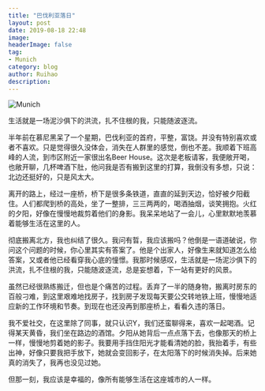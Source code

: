 ```yaml
---
title: "巴伐利亚落日"
layout: post
date: 2019-08-18 22:48
image: 
headerImage: false
tag:
- Munich
category: blog
author: Ruihao
description: 
---
```


![Munich](https://github.com/ruihqiu/ruihqiu.github.io/blob/master/assets/images/Munich.jpg?raw=true)



生活就是一场泥沙俱下的洪流，扎不住根的我，只能随波逐流。

<div class="breaker"></div>

半年前在慕尼黑呆了一个星期，巴伐利亚的首府，平整，富饶。并没有特别喜欢或者不喜欢。只是觉得很久没体会，消失在人群里的感觉，倒也不差。我顺着下班高峰的人流，到市区附近一家很出名Beer House。这次是老板请客，我便敞开喝，也敞开聊，几杯啤酒下肚，他问我是否有搬到这里的打算，我倒没有多想，只说：北边还挺好的，只是风太大。

离开的路上，经过一座桥，桥下是很多条铁道，直直的延到天边，恰好被夕阳截住。人们都爬到桥的高处，坐了一整排，三三两两的，喝酒抽烟，谈笑拥抱。火红的夕阳，好像在慢慢地裁剪着他们的身影。我呆呆地站了一会儿，心里默默地羡慕着能够生活在这里的人。

彻底搬离北方，我也纠结了很久。我问有晢，我应该搬吗？他倒是一语道破说，你问这个问题的时候，你心里其实有答案了。他是个出家人，好像生来就知道怎么给答案，又或者他已经看穿我心底的憧憬。我那时候感叹，生活就是一场泥沙俱下的洪流，扎不住根的我，只能随波逐流，总是妄想着，下一站有更好的风景。

虽然已经很熟练搬迁，但也是个痛苦的过程。丢弃了一半的随身物，搬离时房东的百般刁难，到这里艰难地找房子，找到房子发现每天要公交转地铁上班，慢慢地适应新的工作环境和节奏。到现在也还没再到那座桥上，看看久违的落日。

我不爱社交，在这里除了同事，就只认识Y，我们还蛮聊得来，喜欢一起喝酒。记得某天黄昏，我们坐在路边的酒馆。夕阳从她背后一点点落下去，也像那天的桥上一样，慢慢地剪着她的影子。我要用手挡住阳光才能看清她的脸，我抬着手，有些出神，好像只要我把手放下，她就会变回影子，在太阳落下的时候消失掉。后来她真的消失了，我再也没见过她。

但那一刻，我应该是幸福的，像所有能够生活在这座城市的人一样。

<div class="breaker"></div>